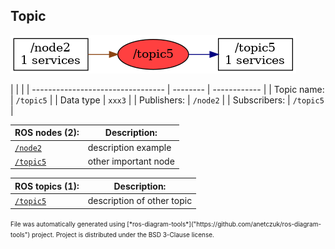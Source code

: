<!--
File was automatically generated using 'ros-diagram-tools' project.
Project is distributed under the BSD 3-Clause license.
-->

## Topic

[![/topic5](t__topic5.png "/topic5")](t__topic5.png)

|  |  |
| --------------------------------- | -------- | ------------ |
| Topic name: | `/topic5` |
| Data type | `xxx3` |
| Publishers: | `/node2` |
| Subscribers: | `/topic5` |


| ROS nodes (2): | Description: |
| ----------------------------------- | ------------ |
| [`/node2`](n__node2.html) | description example |
| [`/topic5`](n__topic5.html) | other important node |

| ROS topics (1): | Description: |
| ----------------------------------- | ------------ |
| [`/topic5`](t__topic5.html) | description of other topic |


<font size="1">
    File was automatically generated using [*ros-diagram-tools*]("https://github.com/anetczuk/ros-diagram-tools") project.
    Project is distributed under the BSD 3-Clause license.
</font>
